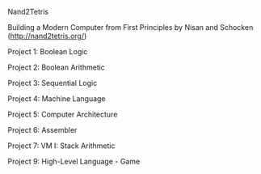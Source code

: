 Nand2Tetris

Building a Modern Computer from First Principles by Nisan and Schocken (http://nand2tetris.org/)

Project 1: Boolean Logic

Project 2: Boolean Arithmetic

Project 3: Sequential Logic

Project 4: Machine Language

Project 5: Computer Architecture

Project 6: Assembler

Project 7: VM I: Stack Arithmetic

Project 9: High-Level Language - Game
